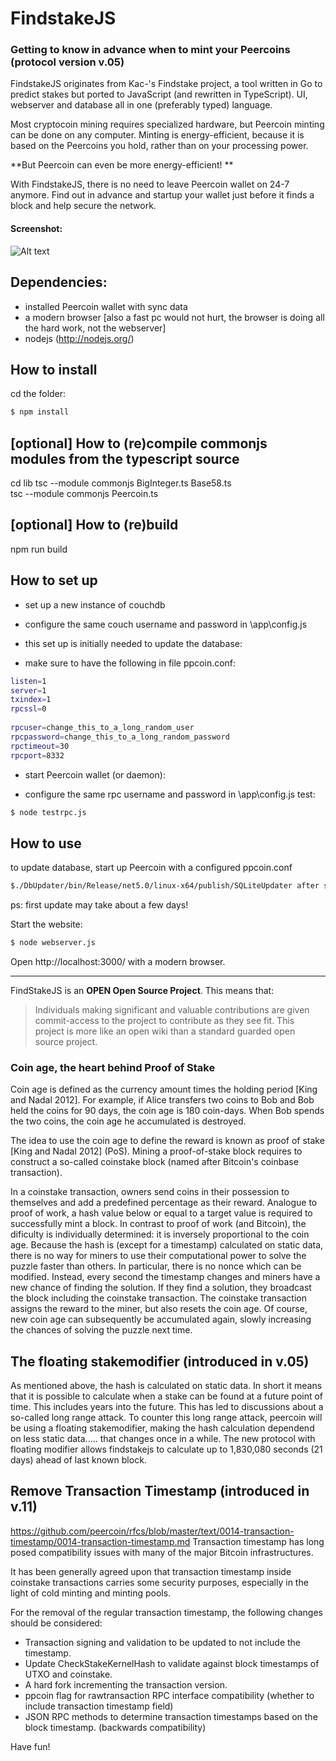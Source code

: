 FindstakeJS
=====
### Getting to know in advance when to mint your Peercoins (protocol version v.05)

FindstakeJS originates from Kac-'s Findstake project, a tool written in Go to predict stakes but ported to JavaScript (and rewritten in TypeScript). 
UI, webserver and database all in one (preferably typed) language.

Most cryptocoin mining requires specialized hardware, but Peercoin minting can be done on any computer. Minting is energy-efficient, because it is based on the Peercoins you hold, rather than on your processing power.

**But Peercoin can even be more energy-efficient! **

With FindstakeJS, there is no need to leave Peercoin wallet on 24-7 anymore. 
Find out in advance and startup your wallet just before it finds a block and help secure the network. 

#### Screenshot:
![Alt text](https://imgur.com/Gm4n6Ge.png "FindstakeJS v0.5.11")

Dependencies:
------------
 * installed Peercoin wallet with sync data
 * a modern browser [also a fast pc would not hurt, the browser is doing all the hard work, not the webserver]
 * nodejs (http://nodejs.org/)

    
    
How to install
----------
cd the folder:
``` bash
$ npm install
```

[optional] How to (re)compile commonjs modules from the typescript source
----------    
cd lib
tsc --module commonjs BigInteger.ts Base58.ts  
tsc --module commonjs Peercoin.ts  

[optional] How to (re)build  
----------    
npm run build	
	
	
How to set up
----------
* set up a new instance of couchdb
* configure the same couch username and password in \app\config.js

* this set up is initially needed to update the database:

* make sure to have the following in file ppcoin.conf:
``` bash
listen=1
server=1
txindex=1
rpcssl=0
 
rpcuser=change_this_to_a_long_random_user
rpcpassword=change_this_to_a_long_random_password
rpctimeout=30
rpcport=8332
```

* start Peercoin wallet (or daemon):
 
* configure the same rpc username and password in \app\config.js
test:
``` bash
$ node testrpc.js
```


How to use
----------
to update database, start up Peercoin with a configured ppcoin.conf


``` bash
$./DbUpdater/bin/Release/net5.0/linux-x64/publish/SQLiteUpdater after setting the appsettings.json or good old node updatedb.js
```
ps: first update may take about a few days!


Start the website:
``` bash
$ node webserver.js
```
 
Open http://localhost:3000/ with a modern browser.

------------

FindStakeJS is an **OPEN Open Source Project**. This means that:

> Individuals making significant and valuable contributions are given commit-access to the project to contribute as they see fit. This project is more like an open wiki than a standard guarded open source project.


### Coin age, the heart behind Proof of Stake

 Coin age is defined as the currency amount times the holding period [King and Nadal 2012].  For example, if
Alice transfers two coins to Bob and Bob held the coins for 90 days,  the coin age is 180 coin-days.  When Bob spends
the two coins, the coin age he accumulated is destroyed.

The idea to use the coin age to define the reward is known as proof of stake [King and Nadal 2012] (PoS).  Mining a proof-of-stake block requires to construct a so-called coinstake block (named after Bitcoin's coinbase transaction).

In a coinstake transaction, owners send coins in their possession  to  themselves  and  add  a  predefined  percentage  as
their reward.  Analogue to proof of work, a hash value below or  equal  to  a  target  value  is  required  to  successfully  mint a  block.   In  contrast  to  proof  of  work  (and  Bitcoin),  the dificulty is individually determined:  it is inversely proportional  to  the  coin  age.   Because  the  hash  is (except  for  a timestamp) calculated  on  static  data,  there  is  no  way  for miners to use their computational power to solve the puzzle faster than others. In particular, there is no nonce which can be modified.  Instead, every second the timestamp changes and  miners  have  a  new  chance  of  finding  the  solution.   If they find a solution, they broadcast the block including the coinstake transaction.  The coinstake transaction assigns the reward to the miner, but also resets the coin age.  Of course, new coin age can subsequently be accumulated again, slowly increasing the chances of solving the puzzle next time.

The floating stakemodifier (introduced in v.05)
----------

 As mentioned above, the  hash  is calculated  on  static  data. In short it means that it is possible to calculate when a stake can be found at a future point of time. This includes years into the future. This has led to discussions about a so-called long range attack. 
 To counter this long range attack, peercoin will be using a floating stakemodifier, making the hash calculation  dependend on less static data..... that changes once in a while. The new protocol with floating modifier allows findstakejs to calculate up to 1,830,080 seconds (21 days) ahead of last known block. 

Remove Transaction Timestamp (introduced in v.11)
----------

https://github.com/peercoin/rfcs/blob/master/text/0014-transaction-timestamp/0014-transaction-timestamp.md
 Transaction timestamp has long posed compatibility issues with many of the major Bitcoin infrastructures.

It has been generally agreed upon that transaction timestamp inside coinstake transactions carries some security purposes, especially in the light of cold minting and minting pools.


For the removal of the regular transaction timestamp, the following changes should be considered:

- Transaction signing and validation to be updated to not include the timestamp.
- Update CheckStakeKernelHash to validate against block timestamps of UTXO and coinstake.
- A hard fork incrementing the transaction version.
- ppcoin flag for rawtransaction RPC interface compatibility (whether to include transaction timestamp field)
- JSON RPC methods to determine transaction timestamps based on the block timestamp. (backwards compatibility) 

Have fun!
